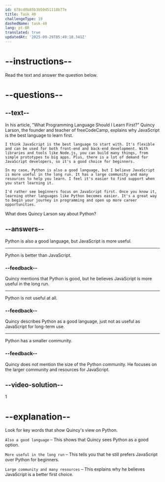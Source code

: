 ```yaml
---
id: 678cd0b85b3b59451118b77e
title: Task 40
challengeType: 19
dashedName: task-40
lang: pt-BR
translated: true
updatedAt: '2025-09-29T05:49:18.341Z'
---
```


<!-- READING -->

# --instructions--

Read the text and answer the question below.

# --questions--

## --text--

In his article, "What Programming Language Should I Learn First?" Quincy Larson, the founder and teacher of freeCodeCamp, explains why JavaScript is the best language to learn first.

`I think JavaScript is the best language to start with. It's flexible and can be used for both front-end and back-end development. With libraries and tools like Node.js, you can build many things, from simple prototypes to big apps. Plus, there is a lot of demand for JavaScript developers, so it's a good choice for beginners.`

`In my case, Python is also a good language, but I believe JavaScript is more useful in the long run. It has a large community and many resources to help you learn. I feel it's easier to find support when you start learning it.`

`I'd rather see beginners focus on JavaScript first. Once you know it, learning other languages like Python becomes easier. It's a great way to begin your journey in programming and open up more career opportunities.`

What does Quincy Larson say about Python?

## --answers--

Python is also a good language, but JavaScript is more useful.

---

Python is better than JavaScript.

### --feedback--

Quincy mentions that Python is good, but he believes JavaScript is more useful in the long run.

---

Python is not useful at all.

### --feedback--

Quincy describes Python as a good language, just not as useful as JavaScript for long-term use.

---

Python has a smaller community.

### --feedback--

Quincy does not mention the size of the Python community. He focuses on the larger community and resources for JavaScript.

## --video-solution--

1

# --explanation--

Look for key words that show Quincy's view on Python.  

`Also a good language` – This shows that Quincy sees Python as a good option.  

`More useful in the long run` – This tells you that he still prefers JavaScript over Python for beginners.  

`Large community and many resources` – This explains why he believes JavaScript is a better first choice.  
